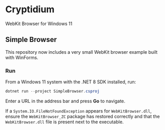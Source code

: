 # Cryptidium
WebKit Browser for Windows 11

## Simple Browser

This repository now includes a very small WebKit browser example built with WinForms.

### Run

From a Windows 11 system with the .NET 8 SDK installed, run:

```powershell
dotnet run --project SimpleBrowser.csproj
```

Enter a URL in the address bar and press **Go** to navigate.

If a `System.IO.FileNotFoundException` appears for `WebKitBrowser.dll`, ensure the
`WebKitBrowser_ZC` package has restored correctly and that the `WebKitBrowser.dll`
file is present next to the executable.
